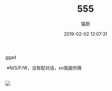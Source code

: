 ﻿---
layout: post
title: 555
date: 2019-02-02 12:07:31
updated: 2019-02-03 13:13:29
comments: true
categories: [Photo]
tags: [ggad, 格邓]
permalink: "2433ed_12da84546"
author: "猫厨"
description: ""
toc: true
---

<p>ggad</p> 
<p>&nbsp;※N/S/F/W，没有配对话，so我画你猜&nbsp;<br />&nbsp;</p> 

![](https://meowchain247.github.io/img/dcyofsv-db4bba88-4669-4fd8-ac74-0a7660612366.jpg)